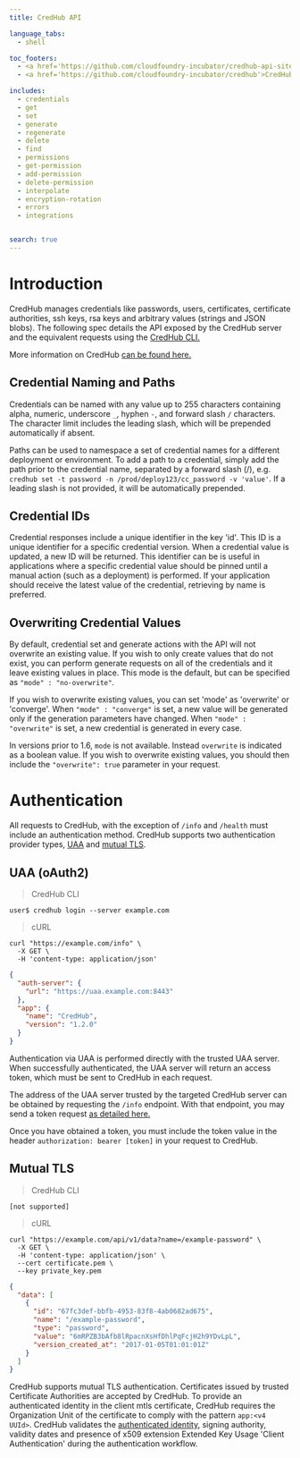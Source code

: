 ```yaml
---
title: CredHub API

language_tabs:
  - shell

toc_footers:
  - <a href='https://github.com/cloudfoundry-incubator/credhub-api-site'>API Docs Source</a>
  - <a href='https://github.com/cloudfoundry-incubator/credhub'>CredHub Source</a>

includes:
  - credentials
  - get
  - set
  - generate
  - regenerate
  - delete
  - find
  - permissions
  - get-permission
  - add-permission
  - delete-permission
  - interpolate
  - encryption-rotation
  - errors
  - integrations


search: true
---
```


# Introduction

CredHub manages credentials like passwords, users, certificates, certificate authorities, ssh keys, rsa keys and arbitrary values (strings and JSON blobs). The following spec details the API exposed by the CredHub server and the equivalent requests using the [CredHub CLI.](https://github.com/cloudfoundry-incubator/credhub-cli)

More information on CredHub [can be found here.](https://github.com/cloudfoundry-incubator/credhub)

## Credential Naming and Paths

Credentials can be named with any value up to 255 characters containing alpha, numeric, underscore `_`, hyphen `-`, and forward slash `/` characters. The character limit includes the leading slash, which will be prepended automatically if absent.

Paths can be used to namespace a set of credential names for a different deployment or environment. To add a path to a credential, simply add the path prior to the credential name, separated by a forward slash (/), e.g. `credhub set -t password -n /prod/deploy123/cc_password -v 'value'`. If a leading slash is not provided, it will be automatically prepended.

## Credential IDs

Credential responses include a unique identifier in the key 'id'. This ID is a unique identifier for a specific credential version. When a credential value is updated, a new ID will be returned. This identifier can be is useful in applications where a specific credential value should be pinned until a manual action (such as a deployment) is performed. If your application should receive the latest value of the credential, retrieving by name is preferred.

## Overwriting Credential Values

By default, credential set and generate actions with the API will not overwrite an existing value. If you wish to only create values that do not exist, you can perform generate requests on all of the credentials and it leave existing values in place. This mode is the default, but can be specified as `"mode" : "no-overwrite"`.

If you wish to overwrite existing values, you can set 'mode' as 'overwrite' or 'converge'.  When `"mode" : "converge"` is set, a new value will be generated only if the generation parameters have changed.  When `"mode" : "overwrite"` is set, a new credential is generated in every case.

In versions prior to 1.6, `mode` is not available. Instead `overwrite` is indicated as a boolean value. If you wish to overwrite existing values, you should then include the `"overwrite": true` parameter in your request.
# Authentication

All requests to CredHub, with the exception of `/info` and `/health` must include an authentication method. CredHub supports two authentication provider types, [UAA][1] and [mutual TLS][2].

[1]:https://github.com/cloudfoundry/uaa
[2]:https://github.com/cloudfoundry-incubator/credhub/blob/master/docs/mutual-tls.md

## UAA (oAuth2)

> CredHub CLI

```shell
user$ credhub login --server example.com
```

> cURL

```shell
curl "https://example.com/info" \
  -X GET \
  -H 'content-type: application/json'
```

```json
{
  "auth-server": {
    "url": "https://uaa.example.com:8443"
  },
  "app": {
    "name": "CredHub",
    "version": "1.2.0"
  }
}
```

Authentication via UAA is performed directly with the trusted UAA server. When successfully authenticated, the UAA server will return an access token, which must be sent to CredHub in each request.

The address of the UAA server trusted by the targeted CredHub server can be obtained by requesting the `/info` endpoint. With that endpoint, you may send a token request [as detailed here.](https://docs.cloudfoundry.org/api/uaa/#password-grant)

Once you have obtained a token, you must include the token value in the header `authorization: bearer [token]` in your request to CredHub.

## Mutual TLS

> CredHub CLI

```shell
[not supported]
```

> cURL

```shell
curl "https://example.com/api/v1/data?name=/example-password" \
  -X GET \
  -H 'content-type: application/json' \
  --cert certificate.pem \
  --key private_key.pem
```

```json
{
  "data": [
    {
      "id": "67fc3def-bbfb-4953-83f8-4ab0682ad675",
      "name": "/example-password",
      "type": "password",
      "value": "6mRPZB3bAfb8lRpacnXsHfDhlPqFcjH2h9YDvLpL",
      "version_created_at": "2017-01-05T01:01:01Z"
    }
  ]
}
```

CredHub supports mutual TLS authentication. Certificates issued by trusted Certificate Authorities are accepted by CredHub.
To provide an authenticated identity in the client mtls certificate, CredHub requires the Organization Unit of the certificate to comply with the pattern `app:<v4 UUId>`.
CredHub validates the [authenticated identity][3], signing authority, validity dates and presence of x509 extension Extended Key Usage 'Client Authentication' during the authentication workflow.

[3]:https://github.com/cloudfoundry-incubator/credhub/blob/master/docs/authentication-identities.md
